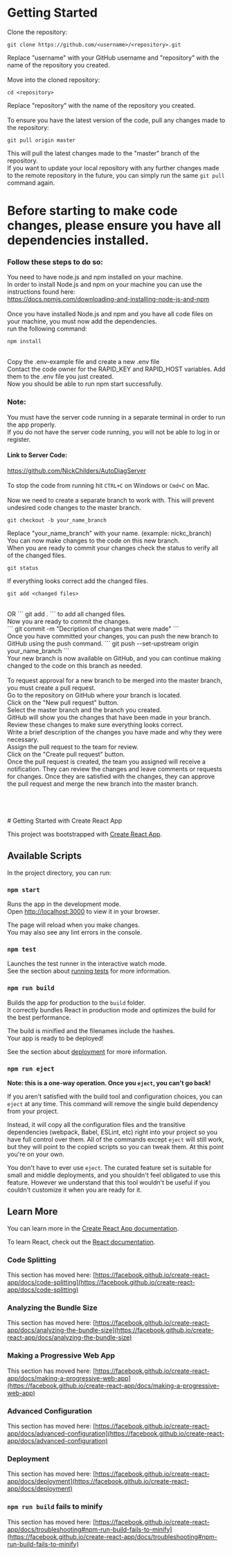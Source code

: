 # Getting Started

Clone the repository:<br>
```
git clone https://github.com/<username>/<repository>.git
```
Replace "username" with your GitHub username and "repository" with the name of the repository you created.<br>
<br>
Move into the cloned repository:<br>
```
cd <repository>
```
Replace "repository" with the name of the repository you created.
<br>
<br>
To ensure you have the latest version of the code, pull any changes made to the repository:<br>
```
git pull origin master
```
This will pull the latest changes made to the "master" branch of the repository.
<br>
If you want to update your local repository with any further changes made to the remote repository in the future, you can simply run the same `git pull` command again.
<br>

# Before starting to make code changes, please ensure you have all dependencies installed.

### Follow these steps to do so:
You need to have node.js and npm installed on your machine.
<br>
In order to install Node.js and npm on your machine you can use the instructions found here:
<br>
https://docs.npmjs.com/downloading-and-installing-node-js-and-npm
<br>
<br>
Once you have installed Node.js and npm and you have all code files on your machine, you must now add the dependencies.
<br>
run the following command:
<br>
```
npm install
```
<br>
Copy the .env-example file and create a new .env file
<br>
Contact the code owner for the RAPID_KEY and RAPID_HOST variables. Add them to the .env file you just created.
<br>
Now you should be able to run npm start successfully.
<br>

### Note:
You must have the server code running in a separate terminal in order to run the app properly.<br>
If you do not have the server code running, you will not be able to log in or register.

#### Link to Server Code:
https://github.com/NickChilders/AutoDiagServer
<br>
<br>
To stop the code from running hit `CTRL+C` on Windows or `Cmd+C` on Mac.
<br>
<br>
Now we need to create a separate branch to work with. This will prevent undesired code changes to the master branch.
<br>
```
git checkout -b your_name_branch
```
Replace "your_name_branch" with your name. (example: nickc_branch)
<br>
You can now make changes to the code on this new branch. 
<br>
When you are ready to commit your changes check the status to verify all of the changed files.
```
git status
```
If everything looks correct add the changed files.
<br>
```
git add <changed files>
```
<br>
OR
```
git add .
```
to add all changed files.
<br>
Now you are ready to commit the changes.
<br>
```
git commit -m "Decription of changes that were made"
```
<br>
Once you have committed your changes, you can push the new branch to GitHub using the push command.
```
git push --set-upstream origin your_name_branch
```
<br>
Your new branch is now available on GitHub, and you can continue making changed to the code on this branch as needed.
<br>
<br>
To request approval for a new branch to be merged into the master branch, you must create a pull request.
<br>
Go to the repository on GitHub where your branch is located.
<br>
Click on the "New pull request" button.
<br>
Select the master branch and the branch you created.
<br>
GitHub will show you the changes that have been made in your branch. Review these changes to make sure everything looks correct.
<br>
Write a brief description of the changes you have made and why they were necessary.
<br>
Assign the pull request to the team for review.
<br>
Click on the "Create pull request" button.
<br>
Once the pull request is created, the team you assigned will receive a notification. They can review the changes and leave comments or requests for changes. Once they are satisfied with the changes, they can approve the pull request and merge the new branch into the master branch.
<br>
<br>


<br>
<br>
<br>
# Getting Started with Create React App

This project was bootstrapped with [Create React App](https://github.com/facebook/create-react-app).

## Available Scripts

In the project directory, you can run:

### `npm start`

Runs the app in the development mode.\
Open [http://localhost:3000](http://localhost:3000) to view it in your browser.

The page will reload when you make changes.\
You may also see any lint errors in the console.

### `npm test`

Launches the test runner in the interactive watch mode.\
See the section about [running tests](https://facebook.github.io/create-react-app/docs/running-tests) for more information.

### `npm run build`

Builds the app for production to the `build` folder.\
It correctly bundles React in production mode and optimizes the build for the best performance.

The build is minified and the filenames include the hashes.\
Your app is ready to be deployed!

See the section about [deployment](https://facebook.github.io/create-react-app/docs/deployment) for more information.

### `npm run eject`

**Note: this is a one-way operation. Once you `eject`, you can't go back!**

If you aren't satisfied with the build tool and configuration choices, you can `eject` at any time. This command will remove the single build dependency from your project.

Instead, it will copy all the configuration files and the transitive dependencies (webpack, Babel, ESLint, etc) right into your project so you have full control over them. All of the commands except `eject` will still work, but they will point to the copied scripts so you can tweak them. At this point you're on your own.

You don't have to ever use `eject`. The curated feature set is suitable for small and middle deployments, and you shouldn't feel obligated to use this feature. However we understand that this tool wouldn't be useful if you couldn't customize it when you are ready for it.

## Learn More

You can learn more in the [Create React App documentation](https://facebook.github.io/create-react-app/docs/getting-started).

To learn React, check out the [React documentation](https://reactjs.org/).

### Code Splitting

This section has moved here: [https://facebook.github.io/create-react-app/docs/code-splitting](https://facebook.github.io/create-react-app/docs/code-splitting)

### Analyzing the Bundle Size

This section has moved here: [https://facebook.github.io/create-react-app/docs/analyzing-the-bundle-size](https://facebook.github.io/create-react-app/docs/analyzing-the-bundle-size)

### Making a Progressive Web App

This section has moved here: [https://facebook.github.io/create-react-app/docs/making-a-progressive-web-app](https://facebook.github.io/create-react-app/docs/making-a-progressive-web-app)

### Advanced Configuration

This section has moved here: [https://facebook.github.io/create-react-app/docs/advanced-configuration](https://facebook.github.io/create-react-app/docs/advanced-configuration)

### Deployment

This section has moved here: [https://facebook.github.io/create-react-app/docs/deployment](https://facebook.github.io/create-react-app/docs/deployment)

### `npm run build` fails to minify

This section has moved here: [https://facebook.github.io/create-react-app/docs/troubleshooting#npm-run-build-fails-to-minify](https://facebook.github.io/create-react-app/docs/troubleshooting#npm-run-build-fails-to-minify)
